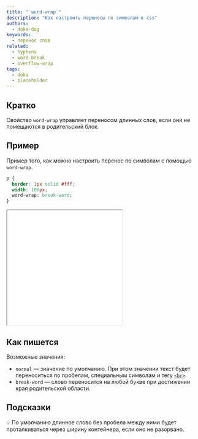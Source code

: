 ```yaml
---
title: "`word-wrap`"
description: "Как настроить переносы по символам в css"
authors:
  - doka-dog
keywords:
  - перенос слов
related:
  - hyphens
  - word-break
  - overflow-wrap
tags:
  - doka
  - placeholder
---
```


## Кратко

Свойство `word-wrap` управляет переносом длинных слов, если они не помещаются в родительский блок.

## Пример
Пример того, как можно настроить перенос по символам с помощью `word-wrap`.

```css
p {
  border: 1px solid #fff;
  width: 100px;
  word-wrap: break-word;
}
```

<iframe title="Свойство word-wrap" src="demos/basic/" height="300"></iframe>

## Как пишется

Возможные значения:

- `normal` — значение по умолчанию. При этом значении текст будет переноситься по пробелам, специальным символам и тегу [`<br>`](/html/br/).
- `break-word` — слово переносится на любой букве при достижении края родительской области.

## Подсказки
💡 По умолчанию длинное слово без пробела между ними будет проталкиваться через ширину контейнера, если оно не разорвано.
